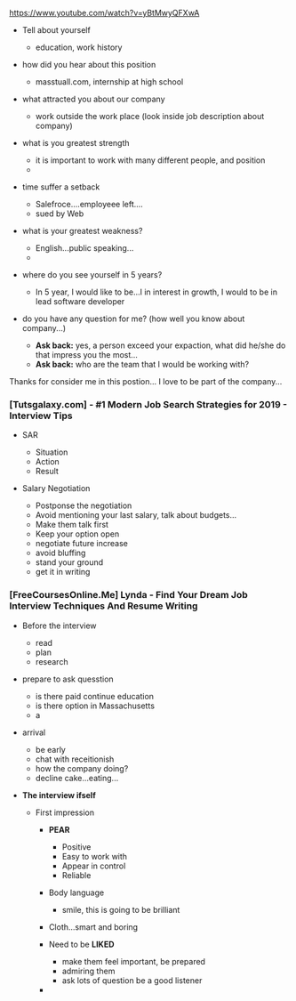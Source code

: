 https://www.youtube.com/watch?v=yBtMwyQFXwA

* Tell about yourself
    * education, work history
* how did you hear about this position
    * masstuall.com, internship at high school
* what attracted you about our company
    * work outside the work place (look inside job description about company)
* what is you greatest strength
    * it is important to work with many different people, and position
    * 
* time suffer a setback
    * Salefroce....employeee left....
    * sued by Web 
* what is your greatest weakness?
    *  English...public speaking...   
    *  
* where do you see yourself in 5 years?
    * In 5 year, I would like to be...I in interest in growth, I would to be in lead software developer

* do you have any question for me? (how well you know about company...)
    * **Ask back:** yes, a person exceed your expaction, what did he/she do that impress you the most...
    * **Ask back:** who are the team that I would be working with?


Thanks for consider me in this postion...
I love to be part of the company...

### [Tutsgalaxy.com] - #1 Modern Job Search Strategies for 2019 - Interview Tips
* SAR
    * Situation
    * Action
    * Result

* Salary Negotiation
    * Postponse the negotiation
    * Avoid mentioning your last salary, talk about budgets...
    * Make them talk first
    * Keep your option open
    * negotiate future increase
    * avoid bluffing
    * stand your ground
    * get it in writing

### [FreeCoursesOnline.Me] Lynda - Find Your Dream Job Interview Techniques And Resume Writing
* Before the interview
    * read
    * plan
    * research
* prepare to ask quesstion
    * is there paid continue education
    * is there option in Massachusetts
    * a
* arrival
    * be early
    * chat with receitionish
    * how the company doing?
    * decline cake...eating...

* **The interview ifself**
    * First impression
        * **PEAR**
            * Positive
            * Easy to work with
            * Appear in control
            * Reliable

        * Body language
            * smile, this is going to be brilliant
        * Cloth...smart and boring
        * Need to be **LIKED**
            * make them feel important, be prepared
            * admiring them
            * ask lots of question be a good listener
        * 